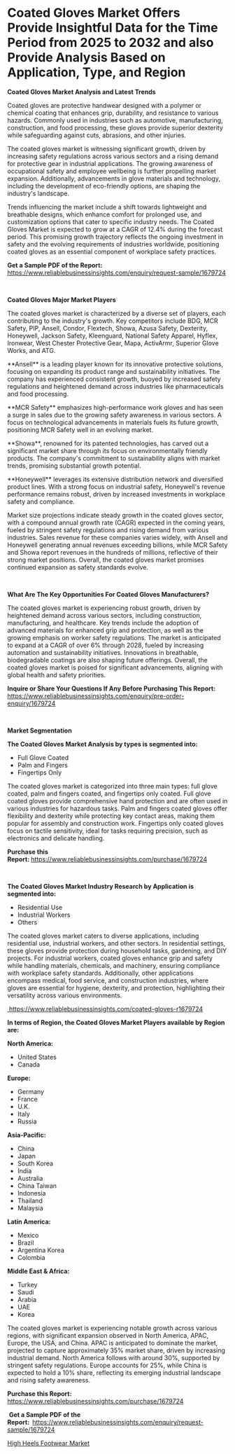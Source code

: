 <p><h1>Coated Gloves Market Offers Provide Insightful Data for the Time Period from 2025 to 2032 and also Provide Analysis Based on Application, Type, and Region</h1></p><p><strong>Coated Gloves Market Analysis and Latest Trends</strong></p>
<p><p>Coated gloves are protective handwear designed with a polymer or chemical coating that enhances grip, durability, and resistance to various hazards. Commonly used in industries such as automotive, manufacturing, construction, and food processing, these gloves provide superior dexterity while safeguarding against cuts, abrasions, and other injuries.</p><p>The coated gloves market is witnessing significant growth, driven by increasing safety regulations across various sectors and a rising demand for protective gear in industrial applications. The growing awareness of occupational safety and employee wellbeing is further propelling market expansion. Additionally, advancements in glove materials and technology, including the development of eco-friendly options, are shaping the industry's landscape.</p><p>Trends influencing the market include a shift towards lightweight and breathable designs, which enhance comfort for prolonged use, and customization options that cater to specific industry needs. The Coated Gloves Market is expected to grow at a CAGR of 12.4% during the forecast period. This promising growth trajectory reflects the ongoing investment in safety and the evolving requirements of industries worldwide, positioning coated gloves as an essential component of workplace safety practices.</p></p>
<p><strong>Get a Sample PDF of the Report:&nbsp;</strong> <a href="https://www.reliablebusinessinsights.com/enquiry/request-sample/1679724?utm_campaign=3494&utm_medium=2&utm_source=Github&utm_content=ia&utm_term=04042025&utm_id=coated-gloves">https://www.reliablebusinessinsights.com/enquiry/request-sample/1679724</a></p>
<p>&nbsp;</p>
<p><strong>Coated Gloves Major Market Players</strong></p>
<p><p>The coated gloves market is characterized by a diverse set of players, each contributing to the industry's growth. Key competitors include BDG, MCR Safety, PIP, Ansell, Condor, Flextech, Showa, Azusa Safety, Dexterity, Honeywell, Jackson Safety, Kleenguard, National Safety Apparel, Hyflex, Ironwear, West Chester Protective Gear, Mapa, ActivArmr, Superior Glove Works, and ATG.</p><p>**Ansell** is a leading player known for its innovative protective solutions, focusing on expanding its product range and sustainability initiatives. The company has experienced consistent growth, buoyed by increased safety regulations and heightened demand across industries like pharmaceuticals and food processing.</p><p>**MCR Safety** emphasizes high-performance work gloves and has seen a surge in sales due to the growing safety awareness in various sectors. A focus on technological advancements in materials fuels its future growth, positioning MCR Safety well in an evolving market.</p><p>**Showa**, renowned for its patented technologies, has carved out a significant market share through its focus on environmentally friendly products. The company's commitment to sustainability aligns with market trends, promising substantial growth potential.</p><p>**Honeywell** leverages its extensive distribution network and diversified product lines. With a strong focus on industrial safety, Honeywell's revenue performance remains robust, driven by increased investments in workplace safety and compliance.</p><p>Market size projections indicate steady growth in the coated gloves sector, with a compound annual growth rate (CAGR) expected in the coming years, fueled by stringent safety regulations and rising demand from various industries. Sales revenue for these companies varies widely, with Ansell and Honeywell generating annual revenues exceeding billions, while MCR Safety and Showa report revenues in the hundreds of millions, reflective of their strong market positions. Overall, the coated gloves market promises continued expansion as safety standards evolve.</p></p>
<p>&nbsp;</p>
<p><strong>What Are The Key Opportunities For Coated Gloves Manufacturers?</strong></p>
<p><p>The coated gloves market is experiencing robust growth, driven by heightened demand across various sectors, including construction, manufacturing, and healthcare. Key trends include the adoption of advanced materials for enhanced grip and protection, as well as the growing emphasis on worker safety regulations. The market is anticipated to expand at a CAGR of over 6% through 2028, fueled by increasing automation and sustainability initiatives. Innovations in breathable, biodegradable coatings are also shaping future offerings. Overall, the coated gloves market is poised for significant advancements, aligning with global health and safety priorities.</p></p>
<p><strong>Inquire or Share Your Questions If Any Before Purchasing This Report:</strong> <a href="https://www.reliablebusinessinsights.com/enquiry/pre-order-enquiry/1679724?utm_campaign=3494&utm_medium=2&utm_source=Github&utm_content=ia&utm_term=04042025&utm_id=coated-gloves">https://www.reliablebusinessinsights.com/enquiry/pre-order-enquiry/1679724</a></p>
<p>&nbsp;</p>
<p><strong>Market Segmentation</strong></p>
<p><strong>The Coated Gloves Market Analysis by types is segmented into:</strong></p>
<p><ul><li>Full Glove Coated</li><li>Palm and Fingers</li><li>Fingertips Only</li></ul></p>
<p><p>The coated gloves market is categorized into three main types: full glove coated, palm and fingers coated, and fingertips only coated. Full glove coated gloves provide comprehensive hand protection and are often used in various industries for hazardous tasks. Palm and fingers coated gloves offer flexibility and dexterity while protecting key contact areas, making them popular for assembly and construction work. Fingertips only coated gloves focus on tactile sensitivity, ideal for tasks requiring precision, such as electronics and delicate handling.</p></p>
<p><strong>Purchase this Report:&nbsp;</strong><a href="https://www.reliablebusinessinsights.com/purchase/1679724?utm_campaign=3494&utm_medium=2&utm_source=Github&utm_content=ia&utm_term=04042025&utm_id=coated-gloves">https://www.reliablebusinessinsights.com/purchase/1679724</a></p>
<p>&nbsp;</p>
<p><strong>The Coated Gloves Market Industry Research by Application is segmented into:</strong></p>
<p><ul><li>Residential Use</li><li>Industrial Workers</li><li>Others</li></ul></p>
<p><p>The coated gloves market caters to diverse applications, including residential use, industrial workers, and other sectors. In residential settings, these gloves provide protection during household tasks, gardening, and DIY projects. For industrial workers, coated gloves enhance grip and safety while handling materials, chemicals, and machinery, ensuring compliance with workplace safety standards. Additionally, other applications encompass medical, food service, and construction industries, where gloves are essential for hygiene, dexterity, and protection, highlighting their versatility across various environments.</p></p>
<p><a href="https://www.reliablebusinessinsights.com/coated-gloves-r1679724?utm_campaign=3494&utm_medium=2&utm_source=Github&utm_content=ia&utm_term=04042025&utm_id=coated-gloves">&nbsp;https://www.reliablebusinessinsights.com/coated-gloves-r1679724</a></p>
<p><strong>In terms of Region, the Coated Gloves Market Players available by Region are:</strong></p>
<p>
    <p> <strong> North America: </strong>
        <ul>
            <li>United States</li>
            <li>Canada</li>
        </ul>
        </p> 
    <p> <strong> Europe: </strong>
        <ul>
            <li>Germany</li>
            <li>France</li>
            <li>U.K.</li>
            <li>Italy</li>
            <li>Russia</li>
        </ul>
        </p> 
    <p> <strong> Asia-Pacific: </strong>
        <ul>
            <li>China</li>
            <li>Japan</li>
            <li>South Korea</li>
            <li>India</li>
            <li>Australia</li>
            <li>China Taiwan</li>
            <li>Indonesia</li>
            <li>Thailand</li>
            <li>Malaysia</li>
        </ul>
        </p> 
    <p> <strong> Latin America: </strong>
        <ul>
            <li>Mexico</li>
            <li>Brazil</li>
            <li>Argentina Korea</li>
            <li>Colombia</li>
        </ul>
        </p> 
    <p> <strong> Middle East & Africa: </strong>
        <ul>
            <li>Turkey</li>
            <li>Saudi</li>
            <li>Arabia</li>
            <li>UAE</li>
            <li>Korea</li>
        </ul>
    </p>
    </p>
<p><p>The coated gloves market is experiencing notable growth across various regions, with significant expansion observed in North America, APAC, Europe, the USA, and China. APAC is anticipated to dominate the market, projected to capture approximately 35% market share, driven by increasing industrial demand. North America follows with around 30%, supported by stringent safety regulations. Europe accounts for 25%, while China is expected to hold a 10% share, reflecting its emerging industrial landscape and rising safety awareness.</p></p>
<p><strong>Purchase this Report: </strong><a href="https://www.reliablebusinessinsights.com/purchase/1679724?utm_campaign=3494&utm_medium=2&utm_source=Github&utm_content=ia&utm_term=04042025&utm_id=coated-gloves">https://www.reliablebusinessinsights.com/purchase/1679724</a></p>
<p>&nbsp;<strong>Get a Sample PDF of the Report:&nbsp;&nbsp;</strong><a href="https://www.reliablebusinessinsights.com/enquiry/request-sample/1679724?utm_campaign=3494&utm_medium=2&utm_source=Github&utm_content=ia&utm_term=04042025&utm_id=coated-gloves">https://www.reliablebusinessinsights.com/enquiry/request-sample/1679724</a></p>
<p><strong></strong></p>
<p><p><a href="https://github.com/popoialraih3/Market-Research-Report-List-1/blob/main/high-heels-footwear-market.md?utm_campaign=3494&utm_medium=2&utm_source=Github&utm_content=ia&utm_term=04042025&utm_id=coated-gloves">High Heels Footwear Market</a></p></p>